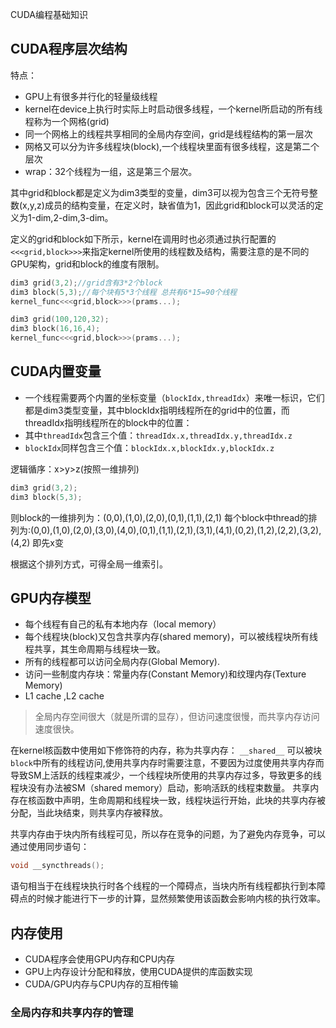 



CUDA编程基础知识

<!--more-->

## CUDA程序层次结构

特点：

- GPU上有很多并行化的轻量级线程
- kernel在device上执行时实际上时启动很多线程，一个kernel所启动的所有线程称为一个网格(grid)
- 同一个网格上的线程共享相同的全局内存空间，grid是线程结构的第一层次
- 网格又可以分为许多线程块(block),一个线程块里面有很多线程，这是第二个层次
- wrap：32个线程为一组，这是第三个层次。

其中grid和block都是定义为dim3类型的变量，dim3可以视为包含三个无符号整数(x,y,z)成员的结构变量，在定义时，缺省值为1，因此grid和block可以灵活的定义为1-dim,2-dim,3-dim。

定义的grid和block如下所示，kernel在调用时也必须通过执行配置的`<<<grid,block>>>`来指定kernel所使用的线程数及结构，需要注意的是不同的GPU架构，grid和block的维度有限制。

```c++
dim3 grid(3,2);//grid含有3*2个block
dim3 block(5,3);//每个块有5*3个线程 总共有6*15=90个线程
kernel_func<<<grid,block>>>(prams...);

dim3 grid(100,120,32);
dim3 block(16,16,4);
kernel_func<<<grid,block>>>(prams...);
```

## CUDA内置变量

- 一个线程需要两个内置的坐标变量（`blockIdx,threadIdx`）来唯一标识，它们都是dim3类型变量，其中blockIdx指明线程所在的grid中的位置，而threadIdx指明线程所在的block中的位置：
- 其中`threadIdx`包含三个值：`threadIdx.x,threadIdx.y,threadIdx.z`
- `blockIdx`同样包含三个值：`blockIdx.x,blockIdx.y,blockIdx.z`

逻辑循序：x>y>z(按照一维排列)

```c++
dim3 grid(3,2);
dim3 block(5,3);
```

则block的一维排列为：(0,0),(1,0),(2,0),(0,1),(1,1),(2,1)
每个block中thread的排列为:(0,0),(1,0),(2,0),(3,0),(4,0),(0,1),(1,1),(2,1),(3,1),(4,1),(0,2),(1,2),(2,2),(3,2),(4,2) 即先x变

根据这个排列方式，可得全局一维索引。



## GPU内存模型

- 每个线程有自己的私有本地内存（local memory）
- 每个线程块(block)又包含共享内存(shared memory)，可以被线程块所有线程共享，其生命周期与线程块一致。
- 所有的线程都可以访问全局内存(Global Memory).
- 访问一些制度内存块：常量内存(Constant Memory)和纹理内存(Texture Memory)
- L1 cache ,L2 cache

> 全局内存空间很大（就是所谓的显存），但访问速度很慢，而共享内存访问速度很快。

在kernel核函数中使用如下修饰符的内存，称为共享内存： `__shared__`
可以被块`block`中所有的线程访问,使用共享内存时需要注意，不要因为过度使用共享内存而导致SM上活跃的线程束减少，一个线程块所使用的共享内存过多，导致更多的线程块没有办法被SM（shared memory）启动，影响活跃的线程束数量。
共享内存在核函数中声明，生命周期和线程块一致，线程块运行开始，此块的共享内存被分配，当此块结束，则共享内存被释放。

共享内存由于块内所有线程可见，所以存在竞争的问题，为了避免内存竞争，可以通过使用同步语句：

```c++
void __syncthreads();
```

语句相当于在线程块执行时各个线程的一个障碍点，当块内所有线程都执行到本障碍点的时候才能进行下一步的计算，显然频繁使用该函数会影响内核的执行效率。



## 内存使用

- CUDA程序会使用GPU内存和CPU内存
- GPU上内存设计分配和释放，使用CUDA提供的库函数实现
- CUDA/GPU内存与CPU内存的互相传输


### 全局内存和共享内存的管理



